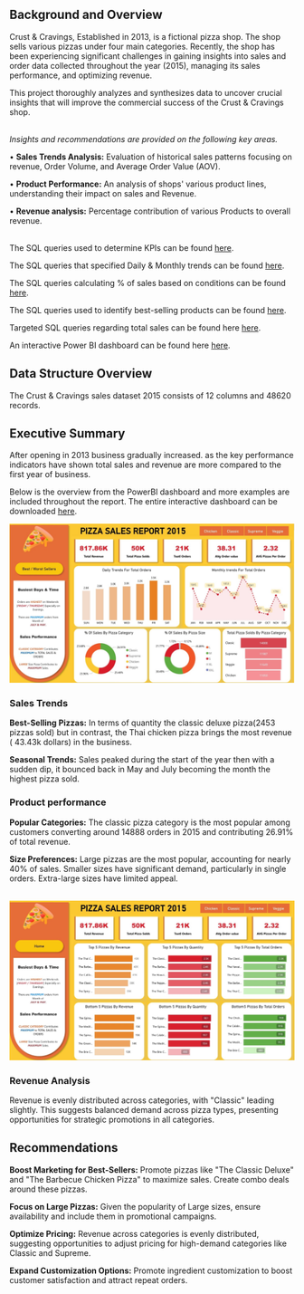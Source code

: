 


## Background and Overview
Crust & Cravings, Established in 2013, is a fictional pizza shop. The shop sells various pizzas under four main categories.
Recently, the shop has been experiencing significant challenges in gaining insights into sales and order data collected throughout the year (2015), managing its sales performance, and optimizing revenue.

This project thoroughly analyzes and synthesizes data to uncover crucial insights that will improve the commercial success of the Crust & Cravings shop.
<br><br>

*Insights and recommendations are provided on the following key areas.*

• **Sales Trends Analysis:** Evaluation of historical sales patterns focusing on revenue, Order Volume, and Average Order Value (AOV).

• **Product Performance:** An analysis of shops' various product lines, understanding their impact on sales and Revenue.

• **Revenue analysis:** Percentage contribution of various Products to overall revenue.
<br><br>


The SQL queries used to determine KPIs can be found [here](https://github.com/DataAnalystChetan/Sales-Analysis-SQl-Power-Bi-Project/blob/main/Query%20Files/1.sql).

The SQL queries that specified Daily & Monthly trends can be found [here](https://github.com/DataAnalystChetan/Sales-Analysis-SQl-Power-Bi-Project/blob/main/Query%20Files/2.sql).

The SQL queries calculating % of sales based on conditions can be found [here](https://github.com/DataAnalystChetan/Sales-Analysis-SQl-Power-Bi-Project/blob/main/Query%20Files/3.sql).

The SQL queries used to identify best-selling products can be found [here](https://github.com/DataAnalystChetan/Sales-Analysis-SQl-Power-Bi-Project/blob/main/Query%20Files/5.sql).

Targeted SQL queries regarding total sales can be found here [here](https://github.com/DataAnalystChetan/Sales-Analysis-SQl-Power-Bi-Project/blob/main/Query%20Files/4.sql).

An interactive Power BI dashboard can be found here [here](https://github.com/DataAnalystChetan/Sales-Analysis-SQl-Power-Bi-Project/blob/main/Pizza%20Sales%20Analysis.pbix).

## Data Structure Overview

The Crust & Cravings sales dataset 2015 consists of  12 columns and 48620 records.

## Executive Summary
After opening in 2013 business gradually increased. as the key performance indicators have shown total sales and revenue are more compared to the first year of business.

Below is the overview from the PowerBl dashboard and more examples are included throughout the report. The entire interactive dashboard can be downloaded [here](https://github.com/DataAnalystChetan/Sales-Analysis-SQl-Power-Bi-Project/blob/main/Pizza%20Sales%20Analysis.pbix).

![Dashboard Screenshot](https://github.com/DataAnalystChetan/Sales-Analysis-SQl-Power-Bi-Project/blob/main/Dashboard%20Images/Summary.jpg)

### Sales Trends


**Best-Selling Pizzas:** 
In terms of quantity the classic deluxe pizza(2453 pizzas sold) but in contrast, the Thai chicken pizza brings the most revenue ( 43.43k dollars) in the business.


**Seasonal Trends:**
Sales peaked during the start of the year then with a sudden dip, it bounced back in May and July becoming the month the highest pizza sold.

### Product performance

**Popular Categories:**
The classic pizza category is the most popular among customers converting around 14888 orders in 2015 and contributing 26.91% of total revenue.

**Size Preferences:**
Large pizzas are the most popular, accounting for nearly 40% of sales.
Smaller sizes have significant demand, particularly in single orders.
Extra-large sizes have limited appeal.
<br><br>

![Dashboard Screenshot](https://github.com/DataAnalystChetan/Sales-Analysis-SQl-Power-Bi-Project/blob/main/Dashboard%20Images/Details.jpg)

### Revenue Analysis

Revenue is evenly distributed across categories, with "Classic" leading slightly. This suggests balanced demand across pizza types, presenting opportunities for strategic promotions in all categories.



## Recommendations

**Boost Marketing for Best-Sellers:**
Promote pizzas like "The Classic Deluxe" and "The Barbecue Chicken Pizza" to maximize sales.
Create combo deals around these pizzas.


**Focus on Large Pizzas:**
Given the popularity of Large sizes, ensure availability and include them in promotional campaigns.


**Optimize Pricing:**
Revenue across categories is evenly distributed, suggesting opportunities to adjust pricing for high-demand categories like Classic and Supreme.


**Expand Customization Options:**
Promote ingredient customization to boost customer satisfaction and attract repeat orders.

